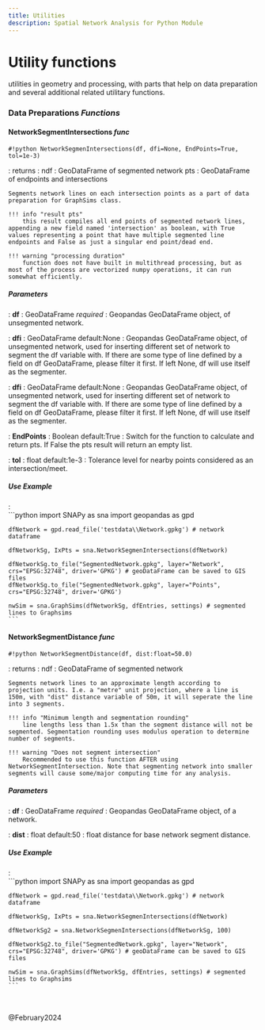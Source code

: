 ```yaml
---
title: Utilities
description: Spatial Network Analysis for Python Module
---
```


# Utility functions

utilities in geometry and processing, with parts that help on data preparation and several additional related utilitary functions.

### Data Preparations <i>Functions</i>

#### NetworkSegmentIntersections <i> func </i>
`#!python NetworkSegmenIntersections(df, dfi=None, EndPoints=True, tol=1e-3)`

:   returns 
    :   ndf : GeoDataFrame of segmented network
        pts : GeoDataFrame of endpoints and intersections

    Segments network lines on each intersection points as a part of data preparation for GraphSims class.

    !!! info "result pts"
        this result compiles all end points of segmented network lines, appending a new field named 'intersection' as boolean, with True values representing a point that have multiple segmented line endpoints and False as just a singular end point/dead end.
    
    !!! warning "processing duration"
        function does not have built in multithread processing, but as most of the process are vectorized numpy operations, it can run somewhat efficiently.

##### Parameters

:   <b>df</b> : GeoDataFrame <i>required</i>
    :   Geopandas GeoDataFrame object, of unsegmented network.

:   <b>dfi</b> : GeoDataFrame default:None
    :   Geopandas GeoDataFrame object, of unsegmented network, used for inserting different set of network to segment the df variable with. If there are some type of line defined by a field on df GeoDataFrame, please filter it first. If left None, df will use itself as the segmenter.

:   <b>dfi</b> : GeoDataFrame default:None
    :   Geopandas GeoDataFrame object, of unsegmented network, used for inserting different set of network to segment the df variable with. If there are some type of line defined by a field on df GeoDataFrame, please filter it first. If left None, df will use itself as the segmenter.

:   <b>EndPoints</b> : Boolean default:True
    :   Switch for the function to calculate and return pts. If False the pts result will return an empty list.

:   <b>tol</b> : float default:1e-3
    :   Tolerance level for nearby points considered as an intersection/meet.

##### Use Example
:   
    ```python
    import SNAPy as sna
    import geopandas as gpd

    dfNetwork = gpd.read_file('testdata\\Network.gpkg') # network dataframe

    dfNetworkSg, IxPts = sna.NetworkSegmenIntersections(dfNetwork)

    dfNetworkSg.to_file("SegmentedNetwork.gpkg", layer="Network", crs="EPSG:32748", driver='GPKG') # geoDataFrame can be saved to GIS files
    dfNetworkSg.to_file("SegmentedNetwork.gpkg", layer="Points", crs="EPSG:32748", driver='GPKG')

    nwSim = sna.GraphSims(dfNetworkSg, dfEntries, settings) # segmented lines to Graphsims
    ```

#### NetworkSegmentDistance <i> func </i>
`#!python NetworkSegmentDistance(df, dist:float=50.0)`

:   returns 
    :   ndf : GeoDataFrame of segmented network

    Segments network lines to an approximate length according to projection units. I.e. a "metre" unit projection, where a line is 150m, with "dist" distance variable of 50m, it will seperate the line into 3 segments.

    !!! info "Minimum length and segmentation rounding"
        line lengths less than 1.5x than the segment distance will not be segmented. Segmentation rounding uses modulus operation to determine number of segments.
    
    !!! warning "Does not segment intersection"
        Recommended to use this function AFTER using NetworkSegmentIntersection. Note that segmenting network into smaller segments will cause some/major computing time for any analysis.

##### Parameters

:   <b>df</b> : GeoDataFrame <i>required</i>
    :   Geopandas GeoDataFrame object, of a network.

:   <b>dist</b> : float default:50
    :   float distance for base network segment distance.


##### Use Example
:   
    ```python
    import SNAPy as sna
    import geopandas as gpd

    dfNetwork = gpd.read_file('testdata\\Network.gpkg') # network dataframe

    dfNetworkSg, IxPts = sna.NetworkSegmenIntersections(dfNetwork)

    dfNetworkSg2 = sna.NetworkSegmenIntersections(dfNetworkSg, 100)

    dfNetworkSg2.to_file("SegmentedNetwork.gpkg", layer="Network", crs="EPSG:32748", driver='GPKG') # geoDataFrame can be saved to GIS files

    nwSim = sna.GraphSims(dfNetworkSg, dfEntries, settings) # segmented lines to Graphsims
    ```


<br><br>
@February2024